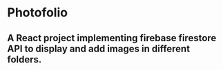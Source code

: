 # Photofolio

## A React project implementing firebase firestore API to display and add images in different folders.
